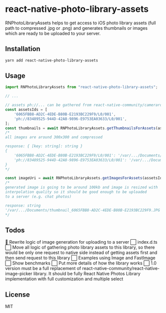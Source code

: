 # react-native-photo-library-assets

RNPhotoLibraryAssets helps to get access to iOS photo library assets (full path to compressed .jpg or .png) and generates thumbnails or images which are ready to be uploaded to your server.

## Installation

```sh
yarn add react-native-photo-library-assets
```

## Usage

```js
import RNPhotoLibraryAssets from "react-native-photo-library-assets";

// ...

// assets ph://... can be gathered from react-native-community/cameraroll
const assetsIds = [
    '6065FBB8-AD2C-4EDE-B80B-E2193BC229F9/L0/001',
    'ph://83489525-944D-42A8-9896-E9753EA03633/L0/001',
];
const thumbnails = await RNPhotoLibraryAssets.getThumbnailsForAssets(assetsIds);
/*
all images are around 300x300 and compressed

response: { [key: string]: string }
{
    '6065FBB8-AD2C-4EDE-B80B-E2193BC229F9/L0/001': '/var/.../Documents/thumbnail_6065FBB8-AD2C-4EDE-B80B-E2193BC229F9.JPG,
    'ph://83489525-944D-42A8-9896-E9753EA03633/L0/001': '/var/.../Documents/thumbnail_83489525-944D-42A8-9896-E9753EA03633/L0/001.JPG,
}
*/

const imageUri = await RNPhotoLibraryAssets.getImagesForAssets(assetsIds[0]);
/*
generated image is going to be around 100kb and image is resized with
interpolation quality so it should be good enough to be uploaded
to a server (e.g. chat photos)

response: string
'/var/.../Documents/thumbnail_6065FBB8-AD2C-4EDE-B80B-E2193BC229F9.JPG'
*/
```

## Todos
🔳 Rewrite logic of image generation for uploading to a server
⬜️ index.d.ts
⬜️ Move all logic of gathering photo library assets to this library, so there would be only one request to native side instead of getting assets first and then send request to this library
⬜️ Examples using Image and FastImage
⬜️ Show benchmarks
⬜️ Put more details of how the library works
⬜️ 1.0 version must be a full replacement of react-native-community/react-native-image-picker library. It should be fully React Native Photos Library implementation with full customization and multiple select

## License

MIT

